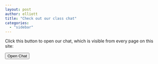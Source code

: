 ```yaml
---
layout: post
author: elliott
title: "Check out our class chat"
categories:
  - "sidebar"
---
```


Click this button to open our chat, which is visible from every page on this site:

<button class="primary large js-gitter-toggle-chat-button">Open Chat</button>